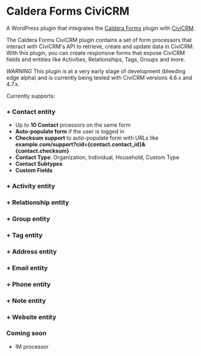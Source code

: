 # Caldera Forms CiviCRM

A WordPress plugin that integrates the [Caldera Forms](https://wordpress.org/plugins/caldera-forms/ "Caldera Forms WordPress plugin") plugin with [CiviCRM](https://civicrm.org/ "Open Source CRM").

The Caldera Forms CiviCRM plugin contains a set of form processors that interact with CiviCRM's API to retrieve, create and update data in CiviCRM. With this plugin, you can create responsive forms that expose CiviCRM fields and entities like Activities, Relationships, Tags, Groups and more.

*WARNING* This plugin is at a very early stage of development (bleeding edge alpha) and is currently being tested with CiviCRM versions 4.6.x and 4.7.x.

Currently supports:

### + Contact entity
* Up to **10 Contact** prcessors on the same form
* **Auto-populate form** if the user is logged in
* **Checksum support** to auto-populate form with URLs like **example.com/support?cid={contact.contact_id}&{contact.checksum}**
* **Contact Type**: Organization, Individual, Household, Custom Type
* **Contact Subtypes**
* **Custom Fields**

### + Activity entity
### + Relationship entity
### + Group entity
### + Tag entity
### + Address entity
### + Email entity
### + Phone entity
### + Note entity
### + Website entity

### Coming soon
+ IM processor
